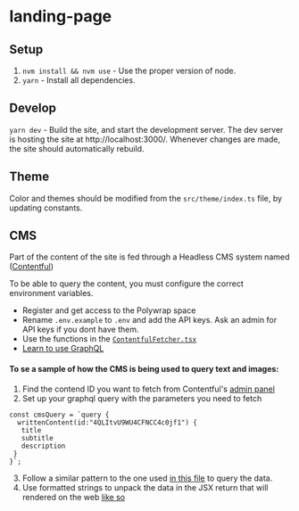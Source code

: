 # landing-page

## Setup
1. `nvm install && nvm use` - Use the proper version of node.
1. `yarn` - Install all dependencies.

## Develop
`yarn dev` - Build the site, and start the development server. The dev server is hosting the site at http://localhost:3000/. Whenever changes are made, the site should automatically rebuild.

## Theme 

Color and themes should be modified from the `src/theme/index.ts` file, by updating constants.

## CMS 

Part of the content of the site is fed through a Headless CMS system named ([Contentful](https://app.contentful.com/spaces/tmv21jqhvpr2/))

To be able to query the content, you must configure the correct environment variables. 
- Register and get access to the Polywrap space
- Rename `.env.example` to `.env` and add the API keys. Ask an admin for API keys if you dont have them.
- Use the functions in the [`ContentfulFetcher.tsx`](./src/components/ContentfulFetcher.tsx)
- [Learn to use GraphQL](https://devhints.io/graphql)

#### To se a sample of how the CMS is being used to query text and images:

1. Find the contend ID you want to fetch from Contentful's [admin panel](https://www.contentful.com/)
2. Set up your graphql query with the parameters you need to fetch
```
const cmsQuery = `query { 
  writtenContent(id:"4QLItvU9WU4CFNCC4c0jf1") { 
   title 
   subtitle
   description
 } 
}`;
```
3. Follow a similar pattern to the one used [in this file](https://github.com/polywrap/landing-page/blob/99c1e7977a371e4744ab59c4f513cfe2b0ef0e97/src/components/DemoSection.tsx#L76-L108) to query the data.
4. Use formatted strings to unpack the data in the JSX return that will rendered on the web [like so](https://github.com/polywrap/landing-page/blob/99c1e7977a371e4744ab59c4f513cfe2b0ef0e97/src/components/DemoSection.tsx#L136)